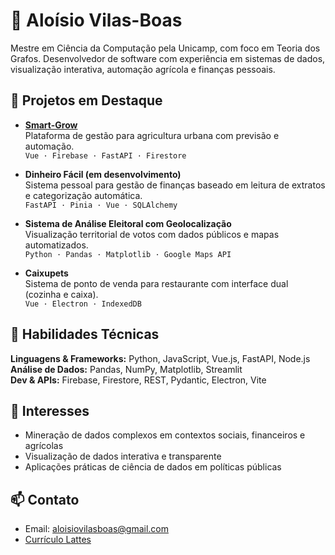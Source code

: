 # 👋 Aloísio Vilas-Boas

Mestre em Ciência da Computação pela Unicamp, com foco em Teoria dos Grafos. Desenvolvedor de software com experiência em sistemas de dados, visualização interativa, automação agrícola e finanças pessoais.

## 🚀 Projetos em Destaque

- **[Smart-Grow](https://github.com/aloisiovilasboas/smart-grow)**  
  Plataforma de gestão para agricultura urbana com previsão e automação.  
  `Vue · Firebase · FastAPI · Firestore`

- **Dinheiro Fácil (em desenvolvimento)**  
  Sistema pessoal para gestão de finanças baseado em leitura de extratos e categorização automática.  
  `FastAPI · Pinia · Vue · SQLAlchemy`

- **Sistema de Análise Eleitoral com Geolocalização**  
  Visualização territorial de votos com dados públicos e mapas automatizados.  
  `Python · Pandas · Matplotlib · Google Maps API`

- **Caixupets**  
  Sistema de ponto de venda para restaurante com interface dual (cozinha e caixa).  
  `Vue · Electron · IndexedDB`

## 🧰 Habilidades Técnicas

**Linguagens & Frameworks:** Python, JavaScript, Vue.js, FastAPI, Node.js  
**Análise de Dados:** Pandas, NumPy, Matplotlib, Streamlit  
**Dev & APIs:** Firebase, Firestore, REST, Pydantic, Electron, Vite  

## 🎯 Interesses

- Mineração de dados complexos em contextos sociais, financeiros e agrícolas  
- Visualização de dados interativa e transparente  
- Aplicações práticas de ciência de dados em políticas públicas

## 📫 Contato

- Email: aloisiovilasboas@gmail.com  
- [Currículo Lattes](https://buscatextual.cnpq.br/buscatextual/visualizacv.do?id=K4250514D4)
